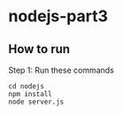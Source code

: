 # nodejs-part3

## How to run
Step 1: Run these commands
```
cd nodejs
npm install
node server.js
```
